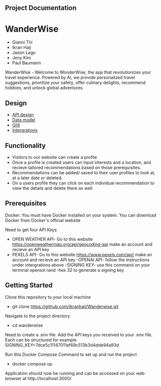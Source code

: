 ## Project Documentation

# WanderWise

- Gianni Thi
- Ikran Haji
- Jason Lago
- Jeny Kim
- Paul Baumann

WanderWise - Welcome to WonderWise, the app that revolutionizes your travel experience. Powered by AI, we provide personalized travel suggestions, prioritize your safety, offer culinary delights, recommend hobbies, and unlock global adventures.

## Design

- [API design](APIdesign.MD)
- [Data model](Datamodel.MD)
- [GHI](GHI.MD)
- [Intergrations](Integrations.MD)

## Functionality

- Visitors to our website can create a profile
- Once a profile is created users can input interests and a location,
  and recieve tailored recommendations based on those prerequisites.
- Recommendations can be added/ saved to their user profiles to look at, at a later date or deleted.
- On a users profile they can click on each individual recommendation to view the
  details and delete there as well.



## Prerequisites
Docker: You must have Docker installed on your system. You can download Docker from Docker's official website

Need to get four API Keys
- OPEN WEATHER API- Go to this website https://openweathermap.org/api/geocoding-api make an account and recieve an API key
- PEXELS API- Go to this website https://www.pexels.com/api/ make an account and recieve an API key
-OPENAI API- follow the instructions under intergrations above
-SIGNING KEY- use this command on your terminal openssl rand -hex 32 to generate a signing key

## Getting Started
Clone this repository to your local machine
- git clone https://github.com/ikranhaji/Wanderwise.git

Navigate to the project directory
- cd wanderwise

Need to create a .env file. Add the API keys you received to your .env file. Each can be structured for example SIGNING_KEY=7dce5c11147011ef69c513b3d4dde94a93d

Run this Docker Compose Command to set up and run the project
- docker compose up

Application should now be running and can be accessed on your web browser at http://localhost:3000/
